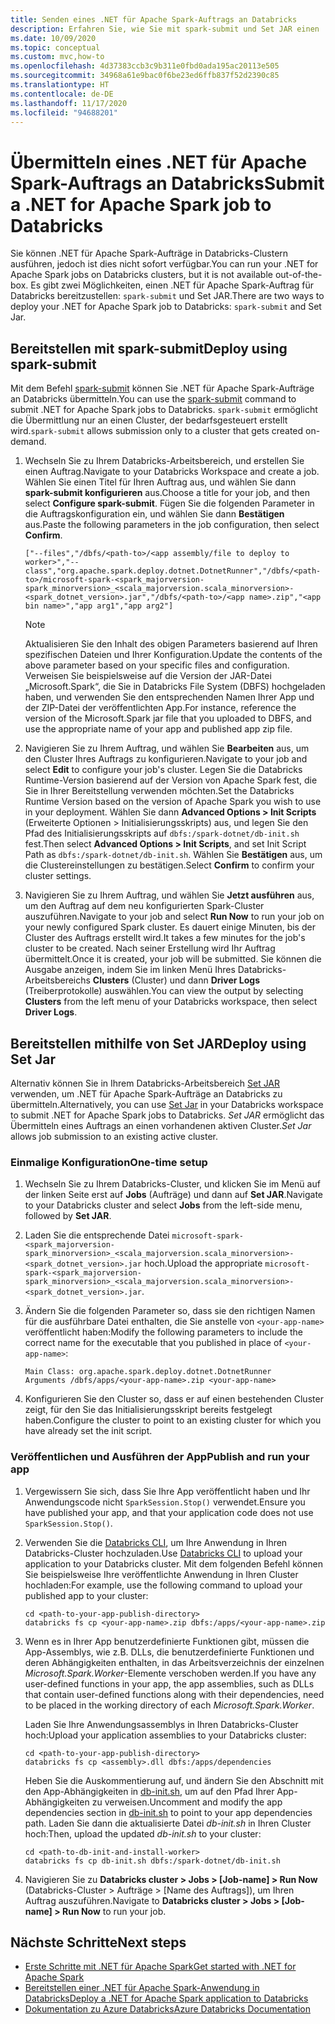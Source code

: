 ```yaml
---
title: Senden eines .NET für Apache Spark-Auftrags an Databricks
description: Erfahren Sie, wie Sie mit spark-submit und Set JAR einen .NET für Apache Spark-Auftrag an Databricks übermitteln.
ms.date: 10/09/2020
ms.topic: conceptual
ms.custom: mvc,how-to
ms.openlocfilehash: 4d37383ccb3c9b311e0fbd0ada195ac20113e505
ms.sourcegitcommit: 34968a61e9bac0f6be23ed6ffb837f52d2390c85
ms.translationtype: HT
ms.contentlocale: de-DE
ms.lasthandoff: 11/17/2020
ms.locfileid: "94688201"
---
```

# <a name="submit-a-net-for-apache-spark-job-to-databricks"></a><span data-ttu-id="44a39-103">Übermitteln eines .NET für Apache Spark-Auftrags an Databricks</span><span class="sxs-lookup"><span data-stu-id="44a39-103">Submit a .NET for Apache Spark job to Databricks</span></span>

<span data-ttu-id="44a39-104">Sie können .NET für Apache Spark-Aufträge in Databricks-Clustern ausführen, jedoch ist dies nicht sofort verfügbar.</span><span class="sxs-lookup"><span data-stu-id="44a39-104">You can run your .NET for Apache Spark jobs on Databricks clusters, but it is not available out-of-the-box.</span></span> <span data-ttu-id="44a39-105">Es gibt zwei Möglichkeiten, einen .NET für Apache Spark-Auftrag für Databricks bereitzustellen: `spark-submit` und Set JAR.</span><span class="sxs-lookup"><span data-stu-id="44a39-105">There are two ways to deploy your .NET for Apache Spark job to Databricks: `spark-submit` and Set Jar.</span></span>

## <a name="deploy-using-spark-submit"></a><span data-ttu-id="44a39-106">Bereitstellen mit spark-submit</span><span class="sxs-lookup"><span data-stu-id="44a39-106">Deploy using spark-submit</span></span>

<span data-ttu-id="44a39-107">Mit dem Befehl [spark-submit](https://spark.apache.org/docs/latest/submitting-applications.html) können Sie .NET für Apache Spark-Aufträge an Databricks übermitteln.</span><span class="sxs-lookup"><span data-stu-id="44a39-107">You can use the [spark-submit](https://spark.apache.org/docs/latest/submitting-applications.html) command to submit .NET for Apache Spark jobs to Databricks.</span></span> <span data-ttu-id="44a39-108">`spark-submit` ermöglicht die Übermittlung nur an einen Cluster, der bedarfsgesteuert erstellt wird.</span><span class="sxs-lookup"><span data-stu-id="44a39-108">`spark-submit` allows submission only to a cluster that gets created on-demand.</span></span>

1. <span data-ttu-id="44a39-109">Wechseln Sie zu Ihrem Databricks-Arbeitsbereich, und erstellen Sie einen Auftrag.</span><span class="sxs-lookup"><span data-stu-id="44a39-109">Navigate to your Databricks Workspace and create a job.</span></span> <span data-ttu-id="44a39-110">Wählen Sie einen Titel für Ihren Auftrag aus, und wählen Sie dann **spark-submit konfigurieren** aus.</span><span class="sxs-lookup"><span data-stu-id="44a39-110">Choose a title for your job, and then select **Configure spark-submit**.</span></span> <span data-ttu-id="44a39-111">Fügen Sie die folgenden Parameter in die Auftragskonfiguration ein, und wählen Sie dann **Bestätigen** aus.</span><span class="sxs-lookup"><span data-stu-id="44a39-111">Paste the following parameters in the job configuration, then select **Confirm**.</span></span>

    ```
    ["--files","/dbfs/<path-to>/<app assembly/file to deploy to worker>","--class","org.apache.spark.deploy.dotnet.DotnetRunner","/dbfs/<path-to>/microsoft-spark-<spark_majorversion-spark_minorversion>_<scala_majorversion.scala_minorversion>-<spark_dotnet_version>.jar","/dbfs/<path-to>/<app name>.zip","<app bin name>","app arg1","app arg2"]
    ```

    > [!NOTE]
    > <span data-ttu-id="44a39-112">Aktualisieren Sie den Inhalt des obigen Parameters basierend auf Ihren spezifischen Dateien und Ihrer Konfiguration.</span><span class="sxs-lookup"><span data-stu-id="44a39-112">Update the contents of the above parameter based on your specific files and configuration.</span></span> <span data-ttu-id="44a39-113">Verweisen Sie beispielsweise auf die Version der JAR-Datei „Microsoft.Spark“, die Sie in Databricks File System (DBFS) hochgeladen haben, und verwenden Sie den entsprechenden Namen Ihrer App und der ZIP-Datei der veröffentlichten App.</span><span class="sxs-lookup"><span data-stu-id="44a39-113">For instance, reference the version of the Microsoft.Spark jar file that you uploaded to DBFS, and use the appropriate name of your app and published app zip file.</span></span>

2. <span data-ttu-id="44a39-114">Navigieren Sie zu Ihrem Auftrag, und wählen Sie **Bearbeiten** aus, um den Cluster Ihres Auftrags zu konfigurieren.</span><span class="sxs-lookup"><span data-stu-id="44a39-114">Navigate to your job and select **Edit** to configure your job's cluster.</span></span> <span data-ttu-id="44a39-115">Legen Sie die Databricks Runtime-Version basierend auf der Version von Apache Spark fest, die Sie in Ihrer Bereitstellung verwenden möchten.</span><span class="sxs-lookup"><span data-stu-id="44a39-115">Set the Databricks Runtime Version based on the version of Apache Spark you wish to use in your deployment.</span></span> <span data-ttu-id="44a39-116">Wählen Sie dann **Advanced Options > Init Scripts** (Erweiterte Optionen > Initialisierungsskripts) aus, und legen Sie den Pfad des Initialisierungsskripts auf `dbfs:/spark-dotnet/db-init.sh` fest.</span><span class="sxs-lookup"><span data-stu-id="44a39-116">Then select **Advanced Options > Init Scripts**, and set Init Script Path as `dbfs:/spark-dotnet/db-init.sh`.</span></span> <span data-ttu-id="44a39-117">Wählen Sie **Bestätigen** aus, um die Clustereinstellungen zu bestätigen.</span><span class="sxs-lookup"><span data-stu-id="44a39-117">Select **Confirm** to confirm your cluster settings.</span></span>

3. <span data-ttu-id="44a39-118">Navigieren Sie zu Ihrem Auftrag, und wählen Sie **Jetzt ausführen** aus, um den Auftrag auf dem neu konfigurierten Spark-Cluster auszuführen.</span><span class="sxs-lookup"><span data-stu-id="44a39-118">Navigate to your job and select **Run Now** to run your job on your newly configured Spark cluster.</span></span> <span data-ttu-id="44a39-119">Es dauert einige Minuten, bis der Cluster des Auftrags erstellt wird.</span><span class="sxs-lookup"><span data-stu-id="44a39-119">It takes a few minutes for the job's cluster to be created.</span></span> <span data-ttu-id="44a39-120">Nach seiner Erstellung wird Ihr Auftrag übermittelt.</span><span class="sxs-lookup"><span data-stu-id="44a39-120">Once it is created, your job will be submitted.</span></span> <span data-ttu-id="44a39-121">Sie können die Ausgabe anzeigen, indem Sie im linken Menü Ihres Databricks-Arbeitsbereichs **Clusters** (Cluster) und dann **Driver Logs** (Treiberprotokolle) auswählen.</span><span class="sxs-lookup"><span data-stu-id="44a39-121">You can view the output by selecting **Clusters** from the left menu of your Databricks workspace, then select **Driver Logs**.</span></span>

## <a name="deploy-using-set-jar"></a><span data-ttu-id="44a39-122">Bereitstellen mithilfe von Set JAR</span><span class="sxs-lookup"><span data-stu-id="44a39-122">Deploy using Set Jar</span></span>

<span data-ttu-id="44a39-123">Alternativ können Sie in Ihrem Databricks-Arbeitsbereich [Set JAR](/azure/databricks/jobs#--create-a-job) verwenden, um .NET für Apache Spark-Aufträge an Databricks zu übermitteln.</span><span class="sxs-lookup"><span data-stu-id="44a39-123">Alternatively, you can use [Set Jar](/azure/databricks/jobs#--create-a-job) in your Databricks workspace to submit .NET for Apache Spark jobs to Databricks.</span></span> <span data-ttu-id="44a39-124">*Set JAR* ermöglicht das Übermitteln eines Auftrags an einen vorhandenen aktiven Cluster.</span><span class="sxs-lookup"><span data-stu-id="44a39-124">*Set Jar* allows job submission to an existing active cluster.</span></span>

### <a name="one-time-setup"></a><span data-ttu-id="44a39-125">Einmalige Konfiguration</span><span class="sxs-lookup"><span data-stu-id="44a39-125">One-time setup</span></span>

1. <span data-ttu-id="44a39-126">Wechseln Sie zu Ihrem Databricks-Cluster, und klicken Sie im Menü auf der linken Seite erst auf **Jobs** (Aufträge) und dann auf **Set JAR**.</span><span class="sxs-lookup"><span data-stu-id="44a39-126">Navigate to your Databricks cluster and select **Jobs** from the left-side menu, followed by **Set JAR**.</span></span>

2. <span data-ttu-id="44a39-127">Laden Sie die entsprechende Datei `microsoft-spark-<spark_majorversion-spark_minorversion>_<scala_majorversion.scala_minorversion>-<spark_dotnet_version>.jar` hoch.</span><span class="sxs-lookup"><span data-stu-id="44a39-127">Upload the appropriate `microsoft-spark-<spark_majorversion-spark_minorversion>_<scala_majorversion.scala_minorversion>-<spark_dotnet_version>.jar`.</span></span>

3. <span data-ttu-id="44a39-128">Ändern Sie die folgenden Parameter so, dass sie den richtigen Namen für die ausführbare Datei enthalten, die Sie anstelle von `<your-app-name>` veröffentlicht haben:</span><span class="sxs-lookup"><span data-stu-id="44a39-128">Modify the following parameters to include the correct name for the executable that you published in place of `<your-app-name>`:</span></span>

    ```
    Main Class: org.apache.spark.deploy.dotnet.DotnetRunner
    Arguments /dbfs/apps/<your-app-name>.zip <your-app-name>
    ```

4. <span data-ttu-id="44a39-129">Konfigurieren Sie den Cluster so, dass er auf einen bestehenden Cluster zeigt, für den Sie das Initialisierungsskript bereits festgelegt haben.</span><span class="sxs-lookup"><span data-stu-id="44a39-129">Configure the cluster to point to an existing cluster for which you have already set the init script.</span></span>

### <a name="publish-and-run-your-app"></a><span data-ttu-id="44a39-130">Veröffentlichen und Ausführen der App</span><span class="sxs-lookup"><span data-stu-id="44a39-130">Publish and run your app</span></span>

1. <span data-ttu-id="44a39-131">Vergewissern Sie sich, dass Sie Ihre App veröffentlicht haben und Ihr Anwendungscode nicht `SparkSession.Stop()` verwendet.</span><span class="sxs-lookup"><span data-stu-id="44a39-131">Ensure you have published your app, and that your application code does not use `SparkSession.Stop()`.</span></span>

2. <span data-ttu-id="44a39-132">Verwenden Sie die [Databricks CLI](/azure/databricks/dev-tools/databricks-cli), um Ihre Anwendung in Ihren Databricks-Cluster hochzuladen.</span><span class="sxs-lookup"><span data-stu-id="44a39-132">Use [Databricks CLI](/azure/databricks/dev-tools/databricks-cli) to upload your application to your Databricks cluster.</span></span> <span data-ttu-id="44a39-133">Mit dem folgenden Befehl können Sie beispielsweise Ihre veröffentlichte Anwendung in Ihren Cluster hochladen:</span><span class="sxs-lookup"><span data-stu-id="44a39-133">For example, use the following command to upload your published app to your cluster:</span></span>

    ```console
    cd <path-to-your-app-publish-directory>
    databricks fs cp <your-app-name>.zip dbfs:/apps/<your-app-name>.zip
    ```

3. <span data-ttu-id="44a39-134">Wenn es in Ihrer App benutzerdefinierte Funktionen gibt, müssen die App-Assemblys, wie z.B. DLLs, die benutzerdefinierte Funktionen und deren Abhängigkeiten enthalten, in das Arbeitsverzeichnis der einzelnen *Microsoft.Spark.Worker*-Elemente verschoben werden.</span><span class="sxs-lookup"><span data-stu-id="44a39-134">If you have any user-defined functions in your app, the app assemblies, such as DLLs that contain user-defined functions along with their dependencies, need to be placed in the working directory of each *Microsoft.Spark.Worker*.</span></span>

    <span data-ttu-id="44a39-135">Laden Sie Ihre Anwendungsassemblys in Ihren Databricks-Cluster hoch:</span><span class="sxs-lookup"><span data-stu-id="44a39-135">Upload your application assemblies to your Databricks cluster:</span></span>

    ```console
    cd <path-to-your-app-publish-directory>
    databricks fs cp <assembly>.dll dbfs:/apps/dependencies
    ```

    <span data-ttu-id="44a39-136">Heben Sie die Auskommentierung auf, und ändern Sie den Abschnitt mit den App-Abhängigkeiten in [db-init.sh](https://github.com/dotnet/spark/blob/master/deployment/db-init.sh), um auf den Pfad Ihrer App-Abhängigkeiten zu verweisen.</span><span class="sxs-lookup"><span data-stu-id="44a39-136">Uncomment and modify the app dependencies section in [db-init.sh](https://github.com/dotnet/spark/blob/master/deployment/db-init.sh) to point to your app dependencies path.</span></span> <span data-ttu-id="44a39-137">Laden Sie dann die aktualisierte Datei *db-init.sh* in Ihren Cluster hoch:</span><span class="sxs-lookup"><span data-stu-id="44a39-137">Then, upload the updated *db-init.sh* to your cluster:</span></span>

    ```console
    cd <path-to-db-init-and-install-worker>
    databricks fs cp db-init.sh dbfs:/spark-dotnet/db-init.sh
    ```

4. <span data-ttu-id="44a39-138">Navigieren Sie zu **Databricks cluster > Jobs > [Job-name] > Run Now** (Databricks-Cluster > Aufträge > [Name des Auftrags]), um Ihren Auftrag auszuführen.</span><span class="sxs-lookup"><span data-stu-id="44a39-138">Navigate to **Databricks cluster > Jobs > [Job-name] > Run Now** to run your job.</span></span>

## <a name="next-steps"></a><span data-ttu-id="44a39-139">Nächste Schritte</span><span class="sxs-lookup"><span data-stu-id="44a39-139">Next steps</span></span>

* [<span data-ttu-id="44a39-140">Erste Schritte mit .NET für Apache Spark</span><span class="sxs-lookup"><span data-stu-id="44a39-140">Get started with .NET for Apache Spark</span></span>](../tutorials/get-started.md)
* [<span data-ttu-id="44a39-141">Bereitstellen einer .NET für Apache Spark-Anwendung in Databricks</span><span class="sxs-lookup"><span data-stu-id="44a39-141">Deploy a .NET for Apache Spark application to Databricks</span></span>](../tutorials/databricks-deployment.md)
* [<span data-ttu-id="44a39-142">Dokumentation zu Azure Databricks</span><span class="sxs-lookup"><span data-stu-id="44a39-142">Azure Databricks Documentation</span></span>](/azure/azure-databricks/)
